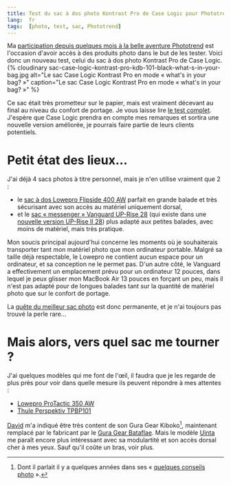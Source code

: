 ```yaml
---
title: Test du sac à dos photo Kontrast Pro de Case Logic pour Phototrend
lang:  fr
tags:  [photo, test, sac, Phototrend]
---
```


Ma [participation depuis quelques mois à la belle aventure Phototrend](http://phototrend.fr/author/nicolas-hoizey/) est l'occasion d'avoir accès à des produits photo dans le but de les tester. Voici donc un nouveau test, celui du sac à dos photo Kontrast Pro de Case Logic.
{% cloudinary sac-case-logic-kontrast-pro-kdb-101-black-what-s-in-your-bag.jpg alt="Le sac Case Logic Kontrast Pro en mode « what's in your bag? »" caption="Le sac Case Logic Kontrast Pro en mode « what's in your bag? »" %}

Ce sac était très prometteur sur le papier, mais est vraiment décevant au final au niveau du confort de portage. Je vous laisse lire [le test complet](http://phototrend.fr/2015/07/test-sac-photo-case-logic-kontrast-pro/). J'espère que Case Logic prendra en compte mes remarques et sortira une nouvelle version améliorée, je pourrais faire partie de leurs clients potentiels.

# Petit état des lieux…

J'ai déjà 4 sacs photos à titre personnel, mais je n'en utilise vraiment que 2 :

- le [sac à dos Lowepro Flipside 400 AW](http://www.amazon.fr/gp/product/B001APFB5S/ref=as_li_tl?ie=UTF8&camp=1642&creative=19458&creativeASIN=B001APFB5S&linkCode=as2&tag=phpheaven-21&linkId=XEJZY27XG22PEKR6) parfait en grande balade et très sécurisant avec son accès au matériel uniquement dorsal,
- et le [sac « messenger » Vanguard UP-Rise 28](http://www.amazon.fr/gp/product/B004CFY7US/ref=as_li_tl?ie=UTF8&camp=1642&creative=19458&creativeASIN=B004CFY7US&linkCode=as2&tag=phpheaven-21&linkId=OWP4GMTUNXCRYTAE) (qui existe dans une [nouvelle version UP-Rise II 28](http://www.amazon.fr/gp/product/B00F6IIUOO/ref=as_li_tl?ie=UTF8&camp=1642&creative=19458&creativeASIN=B00F6IIUOO&linkCode=as2&tag=phpheaven-21&linkId=KPZAHFJXSOR5LUME)) plus adapté aux petites balades, avec moins de matériel, mais très pratique.

Mon soucis principal aujourd'hui concerne les moments où je souhaiterais transporter tant mon matériel photo que mon ordinateur portable. Malgré sa taille déjà respectable, le Lowepro ne contient aucun espace pour un ordinateur, et sa conception ne le permet pas. D'un autre côté, le Vanguard a effectivement un emplacement prévu pour un ordinateur 12 pouces, dans lequel je peux glisser mon MacBook Air 13 pouces en forçant un peu, mais il n'est pas adapté pour de longues balades tant sur la quantité de matériel photo que sur le confort de portage.

La [quête du meilleur sac photo](/2008/12/quel-sac-photo-pour-un-reflex-et-ses-accessoires.html) est donc permanente, et je n'ai toujours pas trouvé la perle rare…

# Mais alors, vers quel sac me tourner ?

J'ai quelques modèles qui me font de l'œil, il faudra que je les regarde de plus près pour voir dans quelle mesure ils peuvent répondre à mes attentes :

- [Lowepro ProTactic 350 AW](http://www.amazon.fr/gp/product/B00ND21JW0/ref=as_li_tl?ie=UTF8&camp=1642&creative=19458&creativeASIN=B00ND21JW0&linkCode=as2&tag=phpheaven-21&linkId=O4ZU3EIGDVF7EFVT)
- [Thule Perspektiv TPBP101](http://www.amazon.fr/gp/product/B00F4714IG/ref=as_li_tl?ie=UTF8&camp=1642&creative=19458&creativeASIN=B00F4714IG&linkCode=as2&tag=phpheaven-21&linkId=WCD6BKZ7FVYFC764)

[David](https://larlet.fr/david/) m'a indiqué être très content de son Gura Gear  Kiboko[^davidbgk], maintenant remplacé par le fabricant par le [Gura Gear Bataflae](https://www.guragear.com/bataflae). Mais le modèle [Uinta](http://www.guragear.com/uinta/) me paraît encore plus intéressant avec sa modulartité et son accès dorsal cher à mes yeux. Sauf qu'il coûte un bras, voir plus.

[^davidbgk]: Dont il parlait il y a quelques années dans ses « [quelques conseils photo](https://larlet.fr/david/biologeek/archives/20100512-quelques-conseils-photo/) ».
